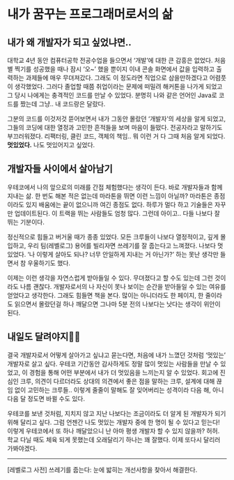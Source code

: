 # 내가 꿈꾸는 프로그래머로서의 삶

## 내가 왜 개발자가 되고 싶었냐면..
대학교 4년 동안 컴퓨터공학 전공수업을 들으면서 ‘개발’에 대한 큰 감흥은 없었다. 
처음 별 찍기를 성공했을 때나 잠시 ‘오~’ 했을 뿐이지 이내 콘솔 화면에서 값을 입력하고 출력하는 과제들에 매우 무뎌져갔다. 그래도 이 정도라면 직업으로 삼을만하겠다고 어렴풋이 생각했었다. 
그러다 졸업할 때쯤 취업이라는 문제에 떠밀려 해커톤을 나가게 되었고 그 당시 나에게는 충격적인 코드를 만날 수 있었다. 분명히 나와 같은 언어인 Java로 코드를 짰는데 그냥.. 내 코드랑은 달랐다. 

그분의 코드를 이것저것 뜯어보면서 내가 그동안 몰랐던 ‘개발자’의 세상을 알게 되었고, 그들의 코딩에 대한 열정과 고민한 흔적들을 보며 마음이 들떴다. 
전공자라고 말하기도 부끄러워졌다. 리팩터링, 클린 코드, 객체의 책임.. 뭐 이런 거 다 그때 처음 알게 되었다. **멋있었다.** 나도 멋있어지고 싶었다.

## 개발자들 사이에서 살아남기

우테코에서 나의 앞으로의 미래를 간접 체험했다는 생각이 든다. 바로 개발자들과 함께 지내는 삶. 
한 번도 해본 적은 없는데 마라톤을 뛰면 이런 느낌이 아닐까? 마라톤은 종점이라도 있지 배움에는 끝이 없으니까 여긴 종점도 없다. 하루가 멀다 하고 기술들은 자꾸만 업데이트된다. 
이 트랙을 뛰는 사람들도 엄청 많다. 그런데 아이고.. 다들 나보다 잘 뛰는 기분이다. 

정신적으로 힘들고 버거울 때가 종종 있었다. 모든 크루들이 나보다 열정적이고, 깊게 몰입하고, 우리 팀(레벨로그) 용어를 빌리자면 쓰레기를 잘 줍는다고 느껴졌다. 
나보다 멋있었다. ‘나 이렇게 살아도 되나? 너무 안일하게 지내는 거 아닌가?’ 하는 못난 생각만 들면서 참 우울하기도 했다.

이제는 이런 생각을 자연스럽게 받아들일 수 있다. 무뎌졌다고 할 수도 있는데 그런 것이라도 나름 괜찮다. 
개발자로서의 나 자신이 못나 보이는 순간을 받아들일 수 있는 여유를 얻었다고 생각한다. 
그래도 힘들면 책을 본다. 많이는 아니더라도 한 페이지, 한 줄이라도 읽으면서 몰랐던걸 하나 깨달으면 그나마 5분 전의 나보다는 낫다는 생각이 위안이 된다.

## 내일도 달려야지🏃‍♀️

결국 개발자로서 어떻게 살아가고 싶냐고 묻는다면, 처음에 내가 느꼈던 것처럼 ‘멋있는’ 개발자로 살고 싶다. 
우테코 기간동안 감사하게도 정말 많이 멋있는 사람들을 만날 수 있었고, 이 경험을 통해 어떤 부분에서 내가 더 멋있음을 느끼는지 알 수 있었다.
회고에 진심인 크루,
의견이 다르더라도 상대의 의견에서 좋은 점을 말하는 크루,
설계에 대해 끊임 없이 고민하는 크루들.. 이렇게 줄줄이 말해도 잘 잊어버리는 성격이라 다음 해, 아니 다음 달 정도면 바뀔 수도 있다.

우테코를 보낸 것처럼, 지치지 않고 지난 나보다는 조금이라도 더 알게 된 개발자가 되기 위해 달리고 싶다. 
그럼 언젠간 나도 멋있는 개발자 중에 한 명이 될 수 있다고 믿는다! 
이렇게 우테코에서 또 하나 깨달았으니 난 아마 평생 개발자 할 수 있지 않을까? 허허. 
학교 다닐 때도 체육 되게 못했는데 오래달리기 하나는 꽤 잘했다. 이제 또다시 달리러 가봐야겠다.

---
[레벨로그 사전] 쓰레기를 줍는다: 눈에 밟히는 개선사항을 찾아서 해결한다. 
